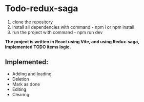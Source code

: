 # Todo-redux-saga

1. clone the repository
2. install all dependencies with command - npm i  or  npm install
3. run the project with command - npm run dev 

**The project is written in React using Vite, and using Redux-saga, implemented TODO items logic.**

## Implemented:
* Adding and loading
* Deletion
* Mark as done
* Editing
* Clearing

